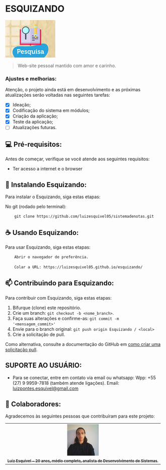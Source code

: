 # ESQUIZANDO

<img src="img/boletim.png" alt="exemplo imagem">

> Web-site pessoal mantido com amor e carinho.

### Ajustes e melhorias:

Atenção, o projeto ainda está em desenvolvimento e as próximas atualizações serão voltadas nas seguintes tarefas:

- [x] Ideação;
- [x] Codificação do sistema em módulos;
- [x] Criação da aplicação;
- [x] Teste da aplicação;
- [ ] Atualizações futuras.

## 💻 Pré-requisitos:

Antes de começar, verifique se você atende aos seguintes requisitos:
* Ter acesso a internet e o browser

## 🚀 Instalando Esquizando:

Para instalar o Esquizando, siga estas etapas:

No git (rodado pelo terminal):
```
    git clone https://github.com/luizesquivel05/sistemadenotas.git
```

## ☕ Usando Esquizando:

Para usar Esquizando, siga estas etapas:

```
    Abrir o navegador de preferência.

    Colar a URL: https://luizesquivel05.github.io/esquizando/
```

## 📫 Contribuindo para Esquizando:
Para contribuir com Esquizando, siga estas etapas:

1. Bifurque (clone) este repositório.
2. Crie um branch: `git checkout -b <nome_branch>`.
3. Faça suas alterações e confirme-as: `git commit -m '<mensagem_commit>'`
4. Envie para o branch original: `git push origin Esquizando / <local>`
5. Crie a solicitação de pull.

Como alternativa, consulte a documentação do GitHub em [como criar uma solicitação pull](https://help.github.com/en/github/collaborating-with-issues-and-pull-requests/creating-a-pull-request).

## SUPORTE AO USUÁRIO:
- Para se conectar, entre em contato via email ou whatsapp:
    Wpp: +55 (27) 9 9959-7818 (também atende ligações).
    Email: luizpontes.esquivel@gmail.com 

## 🤝 Colaboradores:

Agradecemos às seguintes pessoas que contribuíram para este projeto:

<table>
  <tr>
    <td align="center">
      <a href="https://www.linkedin.com/in/luizesquivel/">
        <img src="img/luiz.png" width="100px;" alt="Foto de Luiz Esquivel"/><br>
        <sub>
          <b>Luiz Esquivel - 20 anos, médio completo, analista de Desenvolvimento de Sistemas.</b>
        </sub>
      </a>
    </td>
  </tr>
</table>